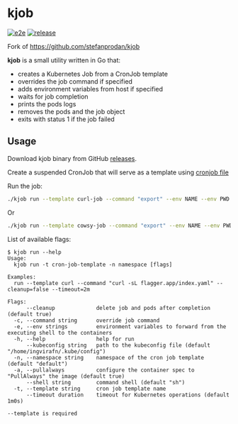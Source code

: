 # kjob

[![e2e](https://github.com/ingvirafn/kjob/workflows/ci/badge.svg)](https://github.com/ingvirafn/kjob/actions)
[![release](https://github.com/ingvirafn/kjob/workflows/release/badge.svg)](https://github.com/ingvirafn/kjob/actions)

Fork of https://github.com/stefanprodan/kjob

**kjob** is a small utility written in Go that:
* creates a Kubernetes Job from a CronJob template
* overrides the job command if specified
* adds environment variables from host if specified
* waits for job completion
* prints the pods logs
* removes the pods and the job object
* exits with status 1 if the job failed

## Usage

Download kjob binary from GitHub [releases](https://github.com/ingvirafn/kjob/releases/latest).

Create a suspended CronJob that will serve as a template using [cronjob file](cronjob.yaml)

Run the job:
```bash
./kjob run --template curl-job --command "export" --env NAME --env PWD --cleanup=true --pullalways --timeout=2m
```

Or
```bash
./kjob run --template cowsy-job --command "export" --env NAME --env PWD --cleanup=true --pullalways --timeout=2m
```

List of available flags:

```text
$ kjob run --help
Usage:
  kjob run -t cron-job-template -n namespace [flags]

Examples:
  run --template curl --command "curl -sL flagger.app/index.yaml" --cleanup=false --timeout=2m

Flags:
      --cleanup             delete job and pods after completion (default true)
  -c, --command string      override job command
  -e, --env strings         environment variables to forward from the executing shell to the containers
  -h, --help                help for run
      --kubeconfig string   path to the kubeconfig file (default "/home/ingvirafn/.kube/config")
  -n, --namespace string    namespace of the cron job template (default "default")
  -a, --pullalways          configure the container spec to "PullAlways" the image (default true)
      --shell string        command shell (default "sh")
  -t, --template string     cron job template name
      --timeout duration    timeout for Kubernetes operations (default 1m0s)

--template is required
```
